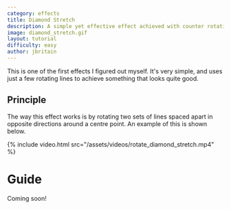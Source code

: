 ```yaml
---
category: effects
title: Diamond Stretch
description: A simple yet effective effect achieved with counter rotating lines.
image: diamond_stretch.gif
layout: tutorial
difficulty: easy
author: jbritain
---
```


This is one of the first effects I figured out myself. It's very simple, and uses just a few rotating lines to achieve something that looks quite good.

## Principle
The way this effect works is by rotating two sets of lines spaced apart in opposite directions around a centre point. An example of this is shown below.

{% include video.html src="/assets/videos/rotate_diamond_stretch.mp4" %}

# Guide
Coming soon!